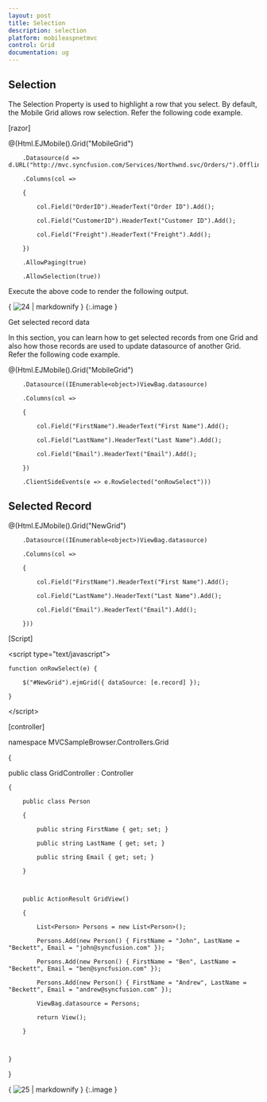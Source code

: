 ```yaml
---
layout: post
title: Selection
description: selection
platform: mobileaspnetmvc
control: Grid
documentation: ug
---
```


## Selection

The Selection Property is used to highlight a row that you select. By default, the Mobile Grid allows row selection. Refer the following code example.



[razor]



@(Html.EJMobile().Grid<object>("MobileGrid")

        .Datasource(d => d.URL("http://mvc.syncfusion.com/Services/Northwnd.svc/Orders/").Offline(true))

        .Columns(col =>

        {

            col.Field("OrderID").HeaderText("Order ID").Add();

            col.Field("CustomerID").HeaderText("Customer ID").Add();

            col.Field("Freight").HeaderText("Freight").Add();

        })

        .AllowPaging(true)

        .AllowSelection(true))





Execute the above code to render the following output.



{ ![24](Selection_images/Selection_img1.png) | markdownify }
{:.image }




Get selected record data

In this section, you can learn how to get selected records from one Grid and also how those records are used to update datasource of another Grid. Refer the following code example.






@(Html.EJMobile().Grid<object>("MobileGrid")

        .Datasource((IEnumerable<object>)ViewBag.datasource)

        .Columns(col =>

        {

            col.Field("FirstName").HeaderText("First Name").Add();

            col.Field("LastName").HeaderText("Last Name").Add();

            col.Field("Email").HeaderText("Email").Add();

        })

        .ClientSideEvents(e => e.RowSelected("onRowSelect")))

<h2>Selected Record</h2>

@(Html.EJMobile().Grid<object>("NewGrid")

        .Datasource((IEnumerable<object>)ViewBag.datasource)

        .Columns(col =>

        {

            col.Field("FirstName").HeaderText("First Name").Add();

            col.Field("LastName").HeaderText("Last Name").Add();

            col.Field("Email").HeaderText("Email").Add();

        }))


[Script]



&lt;script type="text/javascript"&gt;

    function onRowSelect(e) {

        $("#NewGrid").ejmGrid({ dataSource: [e.record] });

    }

&lt;/script&gt;



[controller]


namespace MVCSampleBrowser.Controllers.Grid

{

   public class GridController : Controller

    {

        public class Person

        {

            public string FirstName { get; set; }

            public string LastName { get; set; }

            public string Email { get; set; }

        }



        public ActionResult GridView()

        {

            List<Person> Persons = new List<Person>();

            Persons.Add(new Person() { FirstName = "John", LastName = "Beckett", Email = "john@syncfusion.com" });

            Persons.Add(new Person() { FirstName = "Ben", LastName = "Beckett", Email = "ben@syncfusion.com" });

            Persons.Add(new Person() { FirstName = "Andrew", LastName = "Beckett", Email = "andrew@syncfusion.com" });

            ViewBag.datasource = Persons;

            return View();

        }



    }

}



{ ![25](Selection_images/Selection_img2.png) | markdownify }
{:.image }




